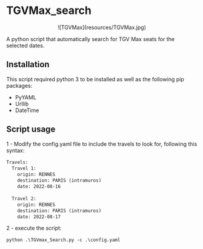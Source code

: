 ﻿# TGVMax_search

<div align="center">
  ![TGVMax](resources/TGVMax.jpg)
</div>


A python script that automatically search for TGV Max seats for the selected dates.


## Installation

This script required python 3 to be installed as well as the following pip packages:
- PyYAML
- Urllib
- DateTime

## Script usage

1 - Modify the config.yaml file to include the travels to look for, following this syntax:

```shell
Travels:
  Travel 1:
    origin: RENNES
    destination: PARIS (intramuros)
    date: 2022-08-16

  Travel 2:
    origin: RENNES
    destination: PARIS (intramuros)
    date: 2022-08-17  
```

2 - execute the script:

```shell
python .\TGVmax_Search.py -c .\config.yaml
```
